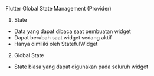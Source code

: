 Flutter Global State Management (Provider)

1. State

- Data yang dapat dibaca saat pembuatan widget
- Dapat berubah saat widget sedang aktif
- Hanya dimiliki oleh StatefulWidget

2. Global State

- State biasa yang dapat digunakan pada seluruh widget